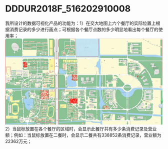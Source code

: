 # DDDUR2018F_516202910008
我所设计的数据可视化产品的功能为：1）在交大地图上六个餐厅的实际位置上根据消费记录的多少进行画点；可根据各个餐厅点数的多少明显地看出每个餐厅的使用率；
![](map/result_map.png)
2）当鼠标放置在各个餐厅的区域时，会显示此餐厅共有多少条消费记录及营业额；例如：当鼠标放置在二餐时，会显示二餐共有338852条消费记录，营业额为22362万元；
